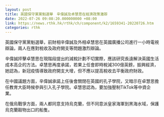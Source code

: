 ```yaml
---
layout: post
title: 英國保守黨黨魁選舉　辛偉誠及卓慧思在經濟政策激辯
date: 2022-07-26 09:08:20.000000000 +08:00
link: https://news.rthk.hk/rthk/ch/component/k2/1659341-20220726.htm
categories: rthk
---
```


英國保守黨黨魁選舉，前財相辛偉誠及外相卓慧思在英國廣播公司進行一小時電視辯論，兩人在應對稅收及政府開支等問題激烈辯論。

辛偉誠抨擊卓慧思在現階段提出的減稅計劃不切實際，應該研究長遠解決英國生活成本高企的方法。卓慧思再度承諾，若果上任會即時稅減300億英鎊，振興經濟，她認為，新冠疫情導致政府開支大增，但不應以提高稅收去平衡政府財政。

在中國議題方面，辛偉誠承諾上任後會關閉在英國的孔子學院，又暗示在卓慧思擔任教育大臣時候參與引入孔子學院。卓慧思認為，要加強壓制TikTok等中資企業。

在俄烏戰爭方面，兩人都同意支持烏克蘭，但不同意派皇家海軍到黑海水域，保護烏克蘭穀物出口的船隻。
